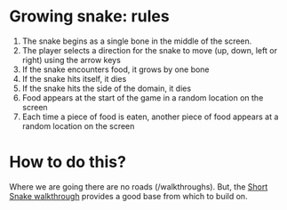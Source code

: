 # Growing snake: rules

1. The snake begins as a single bone in the middle of the screen.
2. The player selects a direction for the snake to move (up, down, left or right) using the arrow keys
3. If the snake encounters food, it grows by one bone
4. If the snake hits itself, it dies
5. If the snake hits the side of the domain, it dies
6. Food appears at the start of the game in a random location on the screen
7. Each time a piece of food is eaten, another piece of food appears at a random location on the screen

# How to do this?

Where we are going there are no roads (/walkthroughs). But, the [Short Snake walkthrough](../steps/coding_up_short_snake.md) provides a good base from which to build on.